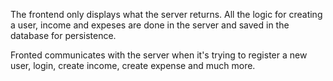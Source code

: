The frontend only displays what the server returns. All the logic for creating a user, income and expeses are done in the server and saved in the database for persistence.

Fronted communicates with the server when it's trying to register a new user, login, create income, create expense and much more.
